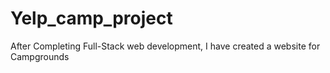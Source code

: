 # Yelp_camp_project
After Completing Full-Stack web development, I have created a website for Campgrounds

